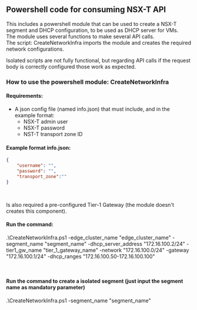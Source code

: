 ## Powershell code for consuming NSX-T API <br />
This includes a powershell module that can be used to create a NSX-T segment and DHCP configuration, to be used as DHCP server for VMs.<br />
The module uses several functions to make several API calls. <br />
The script: CreateNetworkInfra imports the module and creates the required network configurations.
<br />

Isolated scripts are not fully functional, but regarding API calls if the request body is correctly configured those work as expected.


### How to use the powershell module: CreateNetworkInfra <br/>

#### Requirements:
- A json config file (named info.json) that must include, and in the example format:
    - NSX-T admin user
    - NSX-T password
    - NST-T transport zone ID

#### Example format info.json:
```json
{
    "username": "",
    "password": "",
    "transport_zone":""
}
```
<br/>

Is also required a pre-configured Tier-1 Gateway (the module doesn't creates this component).

#### Run the command:

.\CreateNetworkInfra.ps1 -edge_cluster_name "edge_cluster_name" -segment_name "segment_name" -dhcp_server_address "172.16.100.2/24" -tier1_gw_name "tier_1_gateway_name" -network "172.16.100.0/24" -gateway "172.16.100.1/24" -dhcp_ranges "172.16.100.50-172.16.100.100"

<br/>

#### Run the command to create a isolated segment (just input the segment name as mandatory parameter)
.\CreateNetworkInfra.ps1 -segment_name "segment_name" 

<br/>


